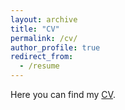 ```yaml
---
layout: archive
title: "CV"
permalink: /cv/
author_profile: true
redirect_from:
  - /resume
---
```

 

Here you can find my <a href="/files/YangPEI_CV.pdf">CV</a>.

 
